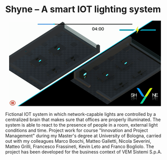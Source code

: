 # Shyne – A smart IOT lighting system
<p align="center">
  <img src="https://github.com/bobcorn/shyne/blob/main/demo/thumb.gif">
</p>

Fictional IOT system in which network-capable lights are controlled by a centralized brain that makes sure that offices are properly illuminated. The system is able to react to the presence of people in a room, external light conditions and time. Project work for course "Innovation and Project Management" during my Master's degree at University of Bologna, carried out with my colleagues Marco Boschi, Matteo Galletti, Nicola Severini, Matteo Grilli, Francesco Frassineti, Kevin Leto and Franco Bogliolo. The project has been developed for the business context of VEM Sistemi S.p.A.
